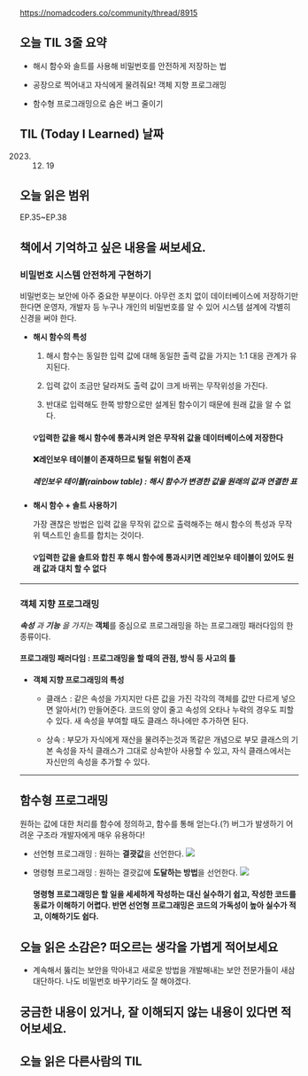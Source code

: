 https://nomadcoders.co/community/thread/8915

## 오늘 TIL 3줄 요약

* 해시 함수와 솔트를 사용해 비밀번호를 안전하게 저장하는 법

* 공장으로 찍어내고 자식에게 물려줘요! 객체 지향 프로그래밍

* 함수형 프로그래밍으로 숨은 버그 줄이기

## TIL (Today I Learned) 날짜

2023. 12. 19

## 오늘 읽은 범위

EP.35~EP.38

## 책에서 기억하고 싶은 내용을 써보세요.

### 비밀번호 시스템 안전하게 구현하기

비밀번호는 보안에 아주 중요한 부분이다. 아무런 조치 없이 데이터베이스에 저장하기만 한다면 운영자, 개발자 등 누구나 개인의 비밀번호를 알 수 있어 시스템 설계에 각별히 신경을 써야 한다.

  * **해시 함수의 특성**

    1. 해시 함수는 동일한 입력 값에 대해 동일한 출력 값을 가지는 1:1 대응 관계가 유지된다.

    2. 입력 값이 조금만 달라져도 출력 값이 크게 바뀌는 무작위성을 가진다.

    3. 반대로 입력해도 한쪽 방향으로만 설계된 함수이기 때문에 원래 값을 알 수 없다.

    #### 💡입력한 값을 해시 함수에 통과시켜 얻은 무작위 값을 데이터베이스에 저장한다

    #### ❌레인보우 테이블이 존재하므로 털릴 위험이 존재

      ##### 레인보우 테이블(rainbow table) : 해시 함수가 변경한 값을 원래의 값과 연결한 표

  * **해시 함수 + 솔트 사용하기**

    가장 괜찮은 방법은 입력 값을 무작위 값으로 출력해주는 해시 함수의 특성과 무작위 텍스트인 솔트를 합치는 것이다.

    #### 💡입력한 값을 솔트와 합친 후 해시 함수에 통과시키면 레인보우 테이블이 있어도 원래 값과 대치 할 수 없다
- - -
### 객체 지향 프로그래밍

***속성** 과 **기능** 을 가지는* **객체**를 중심으로 프로그래밍을 하는 프로그래밍 패러다임의 한 종류이다.

  #### 프로그래밍 패러다임 : 프로그래밍을 할 때의 관점, 방식 등 사고의 틀

* **객체 지향 프로그래밍의 특성**

  * 클래스 : 같은 속성을 가지지만 다른 값을 가진 각각의 객체를 값만 다르게 넣으면 알아서(?) 만들어준다. 코드의 양이 줄고 속성의 오타나 누락의 경우도 피할 수 있다. 새 속성을 부여할 때도 클래스 하나에만 추가하면 된다.

  * 상속 : 부모가 자식에게 재산을 물려주는것과 똑같은 개념으로 부모 클래스의 기본 속성을 자식 클래스가 그대로 상속받아 사용할 수 있고, 자식 클래스에서는 자신만의 속성을 추가할 수 있다.
- - -
## 함수형 프로그래밍

원하는 값에 대한 처리를 함수에 정의하고, 함수를 통해 얻는다.(?) 버그가 발생하기 어려운 구조라 개발자에게 매우 유용하다!

* 선언형 프로그래밍 : 원하는 **결괏값**을 선언한다.
<img src="https://i.imgur.com/mwHS2Tp.png"></img>

* 명령형 프로그래밍 : 원하는 결괏값에 **도달하는 방법**을 선언한다.
<img src="https://i.imgur.com/fOwqO3V.png"></img>
  #### 명령형 프로그래밍은 할 일을 세세하게 작성하는 대신 실수하기 쉽고, 작성한 코드를 동료가 이해하기 어렵다. 반면 선언형 프로그래밍은 코드의 가독성이 높아 실수가 적고, 이해하기도 쉽다.

## 오늘 읽은 소감은? 떠오르는 생각을 가볍게 적어보세요

* 계속해서 뚫리는 보안을 막아내고 새로운 방법을 개발해내는 보안 전문가들이 새삼 대단하다. 나도 비밀번호 바꾸기라도 잘 해야겠다.

## 궁금한 내용이 있거나, 잘 이해되지 않는 내용이 있다면 적어보세요.

## 오늘 읽은 다른사람의 TIL

